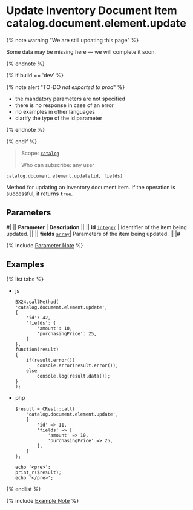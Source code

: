 # Update Inventory Document Item catalog.document.element.update

{% note warning "We are still updating this page" %}

Some data may be missing here — we will complete it soon.

{% endnote %}

{% if build == 'dev' %}

{% note alert "TO-DO _not exported to prod_" %}

- the mandatory parameters are not specified
- there is no response in case of an error
- no examples in other languages
- clarify the type of the id parameter
  
{% endnote %}

{% endif %}

> Scope: [`catalog`](../../../scopes/permissions.md)
>
> Who can subscribe: any user

```http
catalog.document.element.update(id, fields)
```

Method for updating an inventory document item. If the operation is successful, it returns `true`.

## Parameters

#|
|| **Parameter** | **Description** ||
|| **id**
[`integer`](../../../data-types.md) | Identifier of the item being updated. ||
|| **fields** 
[`array`](../../../data-types.md)|  Parameters of the item being updated. ||
|#

{% include [Parameter Note](../../../../_includes/required.md) %}

## Examples

{% list tabs %}

- js
  
    ```
    BX24.callMethod(
    'catalog.document.element.update',
    {
        'id': 42,
        'fields': {
            'amount': 10,
            'purchasingPrice': 25,
        }
    },
    function(result)
    {
        if(result.error())
            console.error(result.error());
        else
            console.log(result.data());
    }
    );
    ```

- php

    ```
    $result = CRest::call(
        'catalog.document.element.update',
        [
            'id' => 11,
            'fields' => [
                'amount' => 10,
                'purchasingPrice' => 25,
            ],
        ]
    );

    echo '<pre>';
    print_r($result);
    echo '</pre>';
    ```

{% endlist %}

{% include [Example Note](../../../../_includes/examples.md) %}